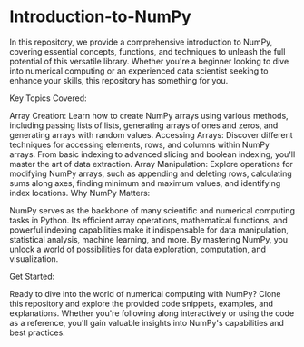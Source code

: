 # Introduction-to-NumPy
In this repository, we provide a comprehensive introduction to NumPy, covering essential concepts, functions, and techniques to unleash the full potential of this versatile library. Whether you're a beginner looking to dive into numerical computing or an experienced data scientist seeking to enhance your skills, this repository has something for you.

Key Topics Covered:

Array Creation:
Learn how to create NumPy arrays using various methods, including passing lists of lists, generating arrays of ones and zeros, and generating arrays with random values.
Accessing Arrays:
Discover different techniques for accessing elements, rows, and columns within NumPy arrays. From basic indexing to advanced slicing and boolean indexing, you'll master the art of data extraction.
Array Manipulation:
Explore operations for modifying NumPy arrays, such as appending and deleting rows, calculating sums along axes, finding minimum and maximum values, and identifying index locations.
Why NumPy Matters:

NumPy serves as the backbone of many scientific and numerical computing tasks in Python. Its efficient array operations, mathematical functions, and powerful indexing capabilities make it indispensable for data manipulation, statistical analysis, machine learning, and more. By mastering NumPy, you unlock a world of possibilities for data exploration, computation, and visualization.

Get Started:

Ready to dive into the world of numerical computing with NumPy? Clone this repository and explore the provided code snippets, examples, and explanations. Whether you're following along interactively or using the code as a reference, you'll gain valuable insights into NumPy's capabilities and best practices.
